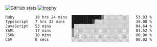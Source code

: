 ![GitHub stats](https://github-readme-stats.vercel.app/api?username=ksk001100&show_icons=true&theme=tokyonight)
[![trophy](https://github-profile-trophy.vercel.app/?username=ksk001100&theme=onedark)](https://github.com/ryo-ma/github-profile-trophy)

<!--START_SECTION:waka-->

```text
Ruby         10 hrs 24 mins  █████████████▒░░░░░░░░░░░   53.83 %
TypeScript   7 hrs 33 mins   █████████▓░░░░░░░░░░░░░░░   39.08 %
JavaScript   53 mins         █░░░░░░░░░░░░░░░░░░░░░░░░   04.64 %
YAML         17 mins         ▒░░░░░░░░░░░░░░░░░░░░░░░░   01.52 %
JSON         10 mins         ▒░░░░░░░░░░░░░░░░░░░░░░░░   00.90 %
CSV          0 secs          ░░░░░░░░░░░░░░░░░░░░░░░░░   00.02 %
```

<!--END_SECTION:waka-->
